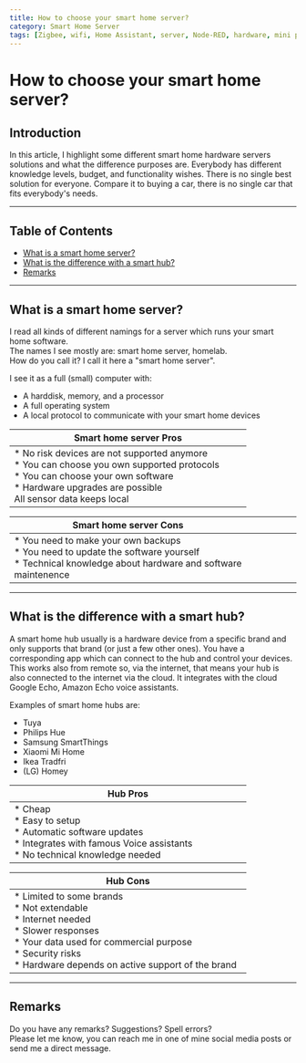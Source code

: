 ```yaml
---
title: How to choose your smart home server?
category: Smart Home Server
tags: [Zigbee, wifi, Home Assistant, server, Node-RED, hardware, mini pc, home lab]
---
```


#  How to choose your smart home server?

## Introduction

In this article, I highlight some different smart home hardware servers solutions and what the difference purposes are.
Everybody has different knowledge levels, budget, and functionality wishes. There is no single best solution for everyone. Compare it to buying a car, there is no single car that fits everybody's needs.

---
## Table of Contents
<!-- TOC -->
  * [What is a smart home server?](#what-is-a-smart-home-server)
  * [What is the difference with a smart hub?](#what-is-the-difference-with-a-smart-hub)
  * [Remarks](#remarks)
<!-- TOC -->


---
## What is a smart home server?

I read all kinds of different namings for a server which runs your smart home software.\
The names I see mostly are: smart home server, homelab.\
How do you call it? I call it here a "smart home server".

I see it as a full (small) computer with:
* A harddisk, memory, and a processor
* A full operating system
* A local protocol to communicate with your smart home devices

| <div style="width:400px">**Smart home server Pros** </div>                                                                                                                                               |
|----------------------------------------------------------------------------------------------------------------------------------------------------------------------------------------------------------|
| * No risk devices are not supported anymore<br/>* You can choose you own supported protocols<br/>* You can choose your own software<br/>* Hardware upgrades are possible<br/>All sensor data keeps local |

| <div style="width:400px">**Smart home server Cons** </div>                                                                                           |
|------------------------------------------------------------------------------------------------------------------------------------------------------|
| * You need to make your own backups<br/>* You need to update the software yourself<br/>* Technical knowledge about hardware and software maintenence |

---
## What is the difference with a smart hub?

A smart home hub usually is a hardware device from a specific brand and only supports that brand (or just a few other ones).
You have a corresponding app which can connect to the hub and control your devices. This works also from remote so, via the internet, that means your hub is also connected to the internet via the cloud. It integrates with the cloud Google Echo, Amazon Echo voice assistants.

Examples of smart home hubs are:
* Tuya
* Philips Hue
* Samsung SmartThings
* Xiaomi Mi Home
* Ikea Tradfri
* (LG) Homey

| <div style="width:400px">**Hub Pros**</div>                                                                                                      |
|--------------------------------------------------------------------------------------------------------------------------------------------------|
| * Cheap<br/> * Easy to setup<br/>* Automatic software updates<br/> * Integrates with famous Voice assistants<br/>* No technical knowledge needed |

| <div style="width:400px">**Hub Cons**</div>                                                                                                                                                                       |
|-------------------------------------------------------------------------------------------------------------------------------------------------------------------------------------------------------------------|
| * Limited to some brands<br/>* Not extendable<br/>* Internet needed<br/>* Slower responses<br/>* Your data used for commercial purpose<br/>* Security risks<br/>* Hardware depends on active support of the brand |



---

## Remarks
Do you have any remarks? Suggestions? Spell errors?\
Please let me know, you can reach me in one of mine social media posts or send me a direct message.